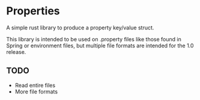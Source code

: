 # Properties

A simple rust library to produce a property key/value struct.

This library is intended to be used on .property files like those found in Spring or environment files, but multiple file formats are intended for the 1.0 release.

## TODO
* Read entire files
* More file formats